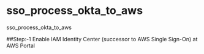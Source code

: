# sso_process_okta_to_aws
sso_process_okta_to_aws

##Step:-1 Enable IAM Identity Center (successor to AWS Single Sign-On) at AWS Portal
